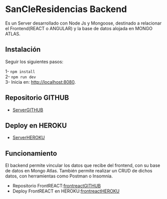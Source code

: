 # SanCleResidencias Backend

Es un Server desarrollado con Node Js y Mongoose, destinado a relacionar el Frontend(REACT o ANGULAR) y la base de datos
alojada en MONGO ATLAS.

## Instalación

Seguir los siguientes pasos:

1- `npm install` \
2- `npm run dev` \
3- Inicia en: [http://localhost:8080](http://localhost:8080).

## Repositorio GITHUB

* [ServerGITHUB](https://github.com/KANGOO2021/ServerReact-Angular)

## Deploy en HEROKU

* [ServerHEROKU](https://server-react-angular.herokuapp.com/)

## Funcionamiento

El backend permite vincular los datos que recibe del frontend, con su base de datos en Mongo Atlas. También permite realizar un CRUD de dichos datos, con herramientas como Postman o Insomnia.

* Repositorio FrontREACT:[frontreactGITHUB](https://github.com/KANGOO2021/SanCleResidenciasREACT)
* Deploy FrontREACT en HEROKU:[frontreactHEROKU](https://sancleresidencias-react.herokuapp.com/)